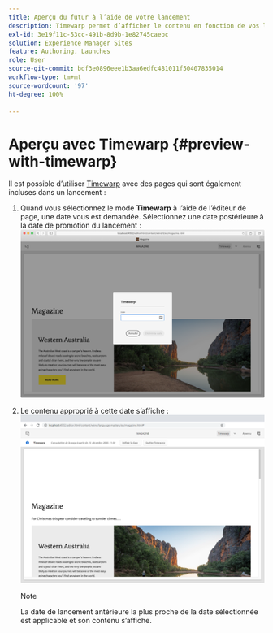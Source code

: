 ```yaml
---
title: Aperçu du futur à l’aide de votre lancement
description: Timewarp permet d’afficher le contenu en fonction de vos lancements.
exl-id: 3e19f11c-53cc-491b-8d9b-1e82745caebc
solution: Experience Manager Sites
feature: Authoring, Launches
role: User
source-git-commit: bdf3e0896eee1b3aa6edfc481011f50407835014
workflow-type: tm+mt
source-wordcount: '97'
ht-degree: 100%

---
```


# Aperçu avec Timewarp {#preview-with-timewarp}

Il est possible d’utiliser [Timewarp](/help/sites-cloud/authoring/sites-console/page-versions.md#timewarp) avec des pages qui sont également incluses dans un lancement :

1. Quand vous sélectionnez le mode **Timewarp** à l’aide de l’éditeur de page, une date vous est demandée. Sélectionnez une date postérieure à la date de promotion du lancement :
   ![Navigation dans le lancement à partir de l’éditeur de page](/help/sites-cloud/authoring/assets/launches-timewarp-01.png)

1. Le contenu approprié à cette date s’affiche :
   ![Navigation dans le lancement à partir de l’éditeur de page](/help/sites-cloud/authoring/assets/launches-timewarp-02.png)

   >[!NOTE]
   >
   >La date de lancement antérieure la plus proche de la date sélectionnée est applicable et son contenu s’affiche.
